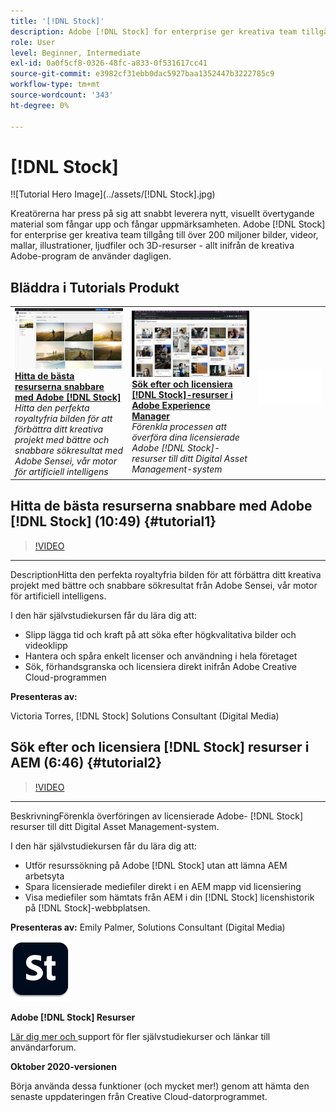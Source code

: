 ```yaml
---
title: '[!DNL Stock]'
description: Adobe [!DNL Stock] for enterprise ger kreativa team tillgång till över 200 miljoner bilder, videor, mallar, illustrationer, ljudfiler och 3D-resurser
role: User
level: Beginner, Intermediate
exl-id: 0a0f5cf8-0326-48fc-a833-0f531617cc41
source-git-commit: e3982cf31ebb0dac5927baa1352447b3222785c9
workflow-type: tm+mt
source-wordcount: '343'
ht-degree: 0%

---
```


# [!DNL Stock]

!![Tutorial Hero Image](../assets/[!DNL Stock].jpg)

Kreatörerna har press på sig att snabbt leverera nytt, visuellt övertygande material som fångar upp och fångar uppmärksamheten. Adobe [!DNL Stock] for enterprise ger kreativa team tillgång till över 200 miljoner bilder, videor, mallar, illustrationer, ljudfiler och 3D-resurser - allt inifrån de kreativa Adobe-program de använder dagligen.

## Bläddra i Tutorials Produkt

<table style="table-layout:fixed">
<tr>
 <td>
   <a href="stock.md#tutorial1">
      <img alt="Hitta de bästa resurserna snabbare med Adobe [!DNL Stock]" src="../assets/stock_torres_thumbnail.jpg" />
   </a>
    <div>
   <a href="stock.md#tutorial1"><strong>Hitta de bästa resurserna snabbare med Adobe [!DNL Stock]</strong></a>
    </div>
    <em>Hitta den perfekta royaltyfria bilden för att förbättra ditt kreativa projekt med bättre och snabbare sökresultat med Adobe Sensei, vår motor för artificiell intelligens</em>
    <br>
  </td>
  <td>
   <a href="stock.md#tutorial2">
      <img alt="Sök efter och licensiera [!DNL Stock]-resurser i AEM" src="../assets/stock_aemintegration_palmer_thumbnail.jpg" />
   </a>
    <div>
   <a href="stock.md#tutorial2"><strong>Sök efter och licensiera [!DNL Stock]-resurser i Adobe Experience Manager</strong></a>
    </div>
    <em>Förenkla processen att överföra dina licensierade Adobe [!DNL Stock]-resurser till ditt Digital Asset Management-system</em>
    <br>
  </td>
  <td>
    <img alt="Avstånd" src="../assets/Whitespacer.png" />
    <div>
    <br>
  </td>
</tr>
</table>

## Hitta de bästa resurserna snabbare med Adobe [!DNL Stock] (10:49) {#tutorial1}

>[!VIDEO](https://video.tv.adobe.com/v/326951?hidetitle=true)

****
DescriptionHitta den perfekta royaltyfria bilden för att förbättra ditt kreativa projekt med bättre och snabbare sökresultat från Adobe Sensei, vår motor för artificiell intelligens.

I den här självstudiekursen får du lära dig att:
* Slipp lägga tid och kraft på att söka efter högkvalitativa bilder och videoklipp
* Hantera och spåra enkelt licenser och användning i hela företaget
* Sök, förhandsgranska och licensiera direkt inifrån Adobe Creative Cloud-programmen

**Presenteras av:**

Victoria Torres, [!DNL Stock] Solutions Consultant (Digital Media)

## Sök efter och licensiera [!DNL Stock] resurser i AEM (6:46) {#tutorial2}

>[!VIDEO](https://video.tv.adobe.com/v/326952?hidetitle=true)

****
BeskrivningFörenkla överföringen av licensierade Adobe- [!DNL Stock] resurser till ditt Digital Asset Management-system.

I den här självstudiekursen får du lära dig att:
* Utför resurssökning på Adobe [!DNL Stock] utan att lämna AEM arbetsyta
* Spara licensierade mediefiler direkt i en AEM mapp vid licensiering
* Visa mediefiler som hämtats från AEM i din [!DNL Stock] licenshistorik på [!DNL Stock]-webbplatsen.

**Presenteras av:**
Emily Palmer, Solutions Consultant (Digital Media)

![[!DNL Stock] Logotyp](../assets/st_appicon_96.png)

**Adobe  [!DNL Stock] Resurser**

[Lär dig mer och ](https://helpx.adobe.com/support/stock.html) support för fler självstudiekurser och länkar till användarforum.

**Oktober 2020-versionen**

Börja använda dessa funktioner (och mycket mer!) genom att hämta den senaste uppdateringen från Creative Cloud-datorprogrammet.
